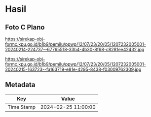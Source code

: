 # Hasil

## Foto C Plano

https://sirekap-obj-formc.kpu.go.id/b1b9/pemilu/ppwp/12/07/23/20/05/1207232005001-20240214-224737--67765518-33b4-4b30-8f68-c8281ee42432.jpg

https://sirekap-obj-formc.kpu.go.id/b1b9/pemilu/ppwp/12/07/23/20/05/1207232005001-20240215-163723--fa163719-e81e-4295-8438-f03009762309.jpg


## Metadata

| Key        | Value               |
| ---------- | ------------------- |
| Time Stamp | 2024-02-25 11:00:00 |



